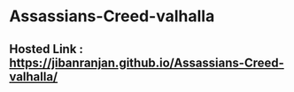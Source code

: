 # Assassians-Creed-valhalla
## Hosted Link : https://jibanranjan.github.io/Assassians-Creed-valhalla/
